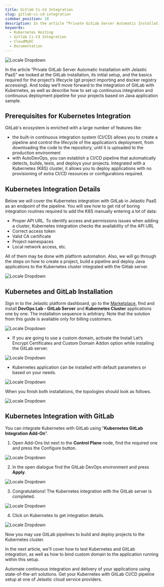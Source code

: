 ```yaml
---
title: Gitlab Ci-Cd Integration
slug: gitlab-ci-cd-integration
sidebar_position: 10
description: In the article “Private GitLab Server Automatic Installation with Jelastic PaaS” we looked at the GitLab installation, its initial setup, and the basics required for the project’s lifecycle (git project importing and docker registry accessing).
keywords:
  - Kubernetes Hosting
  - Gitlab Ci-Cd Integration
  - CloudMyDC
  - Documentation
---
```


<div style={{
    display: 'grid',
    gridTemplateColumns: '0.55fr 1fr',
    gap: '10px'
}}>
<div>
<div style={{
    display: 'flex',
    alignItems: 'center',
    justifyContent: 'cetner',
    width: "100%",
    objectFit: "contain",
}}>

![Locale Dropdown](./img/GitLabCI-CDIntegration/image22-300x300.png)

</div>
</div>
<div>

In the article “Private GitLab Server Automatic Installation with Jelastic PaaS” we looked at the GitLab installation, its initial setup, and the basics required for the project’s lifecycle (git project importing and docker registry accessing). And today we’ll move forward to the integration of GitLab with Kubernetes, as well as describe how to set up continuous integration and continuous deployment pipeline for your projects based on Java application sample.

</div>
</div>

## Prerequisites for Kubernetes Integration

GitLab's ecosystem is enriched with a large number of features like:

- the built-in continuous integration system (CI/CD) allows you to create a pipeline and control the lifecycle of the application’s deployment, from downloading the code to the repository, until it is uploaded to the production environment
- with AutoDevOps, you can establish a CI/CD pipeline that automatically detects, builds, tests, and deploys your projects. Integrated with a Kubernetes (K8S) cluster, it allows you to deploy applications with no provisioning of extra CI/CD resources or configurations required.

## Kubernetes Integration Details

Below we will cover the Kubernetes integration with GitLab in Jelastic PaaS as an endpoint of the pipeline. You will see how to get rid of boring integration routines required to add the K8S manually entering a lot of data:

- Proper API URL. To identify access and permissions issues when adding a cluster, Kubernetes integration checks the availability of the API URL
- Correct access token
- Valid CA certificate
- Project namespaces
- Local network access, etc.

All of them may be done with platform automation. Also, we will go through the steps on how to create a project, build a pipeline and deploy Java applications to the Kubernetes cluster integrated with the Gitlab server.

<div style={{
    display:'flex',
    justifyContent: 'center',
    margin: '0 0 1rem 0'
}}>

![Locale Dropdown](./img/GitLabCI-CDIntegration/image7-1-768x365.png)

</div>

## Kubernetes and GitLab Installation

Sign in to the Jelastic platform dashboard, go to the [Marketplace](/deployment-tools/cloud-scripting-&-jps/marketplace), find and install **DevOps Lab - GitLab Server** and **Kubernetes Cluster** applications one by one. The installation sequence is arbitrary. Note that the solution from this guide is available only for billing customers.

<div style={{
    display:'flex',
    justifyContent: 'center',
    margin: '0 0 1rem 0'
}}>

![Locale Dropdown](./img/GitLabCI-CDIntegration/image19.png)

</div>

- If you are going to use a custom domain, activate the Install Let’s Encrypt Certificates and Custom Domain Addon option while installing the GitLab server.

<div style={{
    display:'flex',
    justifyContent: 'center',
    margin: '0 0 1rem 0'
}}>

![Locale Dropdown](./img/GitLabCI-CDIntegration/image35.png)

</div>

- Kubernetes application can be installed with default parameters or based on your needs.

<div style={{
    display:'flex',
    justifyContent: 'center',
    margin: '0 0 1rem 0'
}}>

![Locale Dropdown](./img/GitLabCI-CDIntegration/install.png)

</div>

When you finish both installations, the topologies should look as follows.

<div style={{
    display:'flex',
    justifyContent: 'center',
    margin: '0 0 1rem 0'
}}>

![Locale Dropdown](./img/GitLabCI-CDIntegration/2envs-topology.png)

</div>

## Kubernetes Integration with GitLab

You can integrate Kubernetes with GitLab using "**Kubernetes GitLab Integration Add-On**".

1. Open Add-Ons list next to the **Control Plane** node, find the required one and press the Configure button.

<div style={{
    display:'flex',
    justifyContent: 'center',
    margin: '0 0 1rem 0'
}}>

![Locale Dropdown](./img/GitLabCI-CDIntegration/addons1.png)

</div>

2. In the open dialogue find the GitLab DevOps environment and press **Apply**.

<div style={{
    display:'flex',
    justifyContent: 'center',
    margin: '0 0 1rem 0'
}}>

![Locale Dropdown](./img/GitLabCI-CDIntegration/image4-1.png)

</div>

3. Congratulations! The Kubernetes integration with the GitLab server is completed.

<div style={{
    display:'flex',
    justifyContent: 'center',
    margin: '0 0 1rem 0'
}}>

![Locale Dropdown](./img/GitLabCI-CDIntegration/gitlab-dash-k8s1-1024x380.png)

</div>

4. Click on Kubernetes to get integration details.

<div style={{
    display:'flex',
    justifyContent: 'center',
    margin: '0 0 1rem 0'
}}>

![Locale Dropdown](./img/GitLabCI-CDIntegration/kuber-integration-details-1024x716.png)

</div>

Now you may use GitLab pipelines to build and deploy projects to the Kubernetes cluster.

In the next article, we'll cover how to test Kubernetes and GitLab integration, as well as how to bind custom domain to the application running within this setup.

Automate continuous integration and delivery of your applications using state-of-the-art solutions. Get your Kubernetes with GitLab CI/CD pipeline setup at one of Jelastic cloud service providers.
